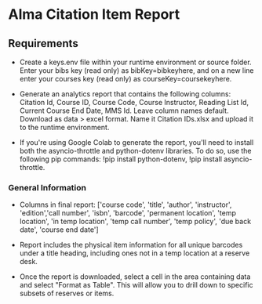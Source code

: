 # Alma Citation Item Report

## Requirements
- Create a keys.env file within your runtime environment or source folder. Enter your bibs key (read only) as bibKey=bibkeyhere, and on a new line enter your courses key (read only) as courseKey=coursekeyhere.

- Generate an analytics report that contains the following columns: Citation Id, Course ID, Course Code, Course Instructor, Reading List Id, Current Course End Date, MMS Id. Leave column names default. Download as data > excel format. Name it Citation IDs.xlsx and upload it to the runtime environment.

- If you're using Google Colab to generate the report, you'll need to install both the asyncio-throttle and python-dotenv libraries. To do so, use the following pip commands: !pip install python-dotenv, !pip install asyncio-throttle.

### General Information

- Columns in final report: ['course code', 'title', 'author', 'instructor', 'edition','call number', 'isbn', 'barcode', 'permanent location', 'temp location', 'in temp location', 'temp call number', 'temp policy', 'due back date', 'course end date']

- Report includes the physical item information for all unique barcodes under a title heading, including ones not in a temp location at a reserve desk.

- Once the report is downloaded, select a cell in the area containing data and select "Format as Table". This will allow you to drill down to specific subsets of reserves or items.
